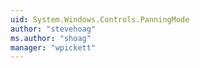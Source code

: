 ```yaml
---
uid: System.Windows.Controls.PanningMode
author: "stevehoag"
ms.author: "shoag"
manager: "wpickett"
---
```

